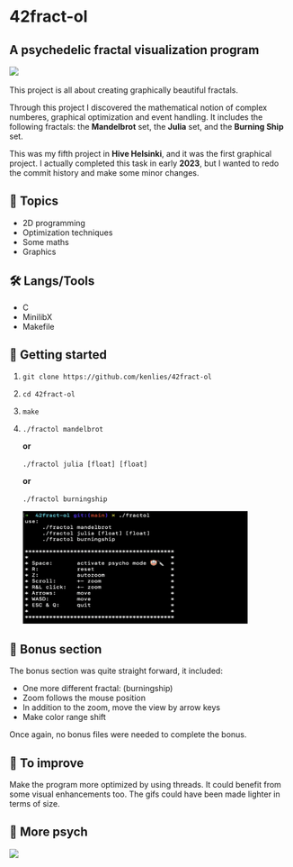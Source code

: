 # 42fract-ol

## A psychedelic fractal visualization program

![](media/fractol2.gif)

This project is all about creating graphically beautiful fractals.

Through this project I discovered the mathematical notion of complex numberes, graphical optimization and event handling.
It includes the following fractals: the **Mandelbrot** set, the **Julia** set, and the **Burning Ship** set.

This was my fifth project in **Hive Helsinki**, and it was the first graphical project.
I actually completed this task in early **2023**, but I wanted to redo the commit history and make some minor changes.

## 📖 Topics
  - 2D programming
  - Optimization techniques
  - Some maths
  - Graphics

## 🛠️ Langs/Tools
  - C
  - MinilibX
  - Makefile

## 🦉 Getting started

  1. ```git clone https://github.com/kenlies/42fract-ol```
  2. ```cd 42fract-ol```
  3. ```make```
  4. ```./fractol mandelbrot```

     **or**

     ```./fractol julia [float] [float]```

     **or**

     ```./fractol burningship```

     <img src="media/use.png" width="400" height="200">


## 💸 Bonus section

The bonus section was quite straight forward, it included:
  - One more different fractal: (burningship)
  - Zoom follows the mouse position
  - In addition to the zoom, move the view by arrow keys
  - Make color range shift

Once again, no bonus files were needed to complete the bonus.

## 🔨 To improve

Make the program more optimized by using threads. It could benefit from some visual enhancements too. The gifs could have been made lighter in terms of size.

## 🍄 More psych 

![](media/fractol3.gif)
